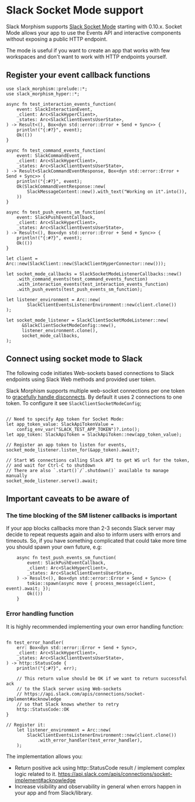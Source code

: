 # Slack Socket Mode support

Slack Morphism supports [Slack Socket Mode](https://api.slack.com/apis/connections/socket) starting with 0.10.x.
Socket Mode allows your app to use the Events API and interactive components 
without exposing a public HTTP endpoint.

The mode is useful if you want to create an app that works with few workspaces 
and don't want to work with HTTP endpoints yourself. 

## Register your event callback functions

```rust,noplaypen
use slack_morphism::prelude::*;
use slack_morphism_hyper::*;

async fn test_interaction_events_function(
    event: SlackInteractionEvent,
    _client: Arc<SlackHyperClient>,
    _states: Arc<SlackClientEventsUserState>,
) -> Result<(), Box<dyn std::error::Error + Send + Sync>> {
    println!("{:#?}", event);
    Ok(())
}

async fn test_command_events_function(
    event: SlackCommandEvent,
    _client: Arc<SlackHyperClient>,
    _states: Arc<SlackClientEventsUserState>,
) -> Result<SlackCommandEventResponse, Box<dyn std::error::Error + Send + Sync>> {
    println!("{:#?}", event);
    Ok(SlackCommandEventResponse::new(
        SlackMessageContent::new().with_text("Working on it".into()),
    ))
}

async fn test_push_events_sm_function(
    event: SlackPushEventCallback,
    _client: Arc<SlackHyperClient>,
    _states: Arc<SlackClientEventsUserState>,
) -> Result<(), Box<dyn std::error::Error + Send + Sync>> {
    println!("{:#?}", event);
    Ok(())
}

let client = Arc::new(SlackClient::new(SlackClientHyperConnector::new()));

let socket_mode_callbacks = SlackSocketModeListenerCallbacks::new()
    .with_command_events(test_command_events_function)
    .with_interaction_events(test_interaction_events_function)
    .with_push_events(test_push_events_sm_function);   

let listener_environment = Arc::new(
        SlackClientEventsListenerEnvironment::new(client.clone())
);

let socket_mode_listener = SlackClientSocketModeListener::new(
      &SlackClientSocketModeConfig::new(),
      listener_environment.clone(),
      socket_mode_callbacks,
);

```

## Connect using socket mode to Slack

The following code initiates Web-sockets based connections to Slack endpoints using Slack Web methods 
and provided user token.

Slack Morphism supports multiple web-socket connections per one token to [gracefully handle disconnects](https://api.slack.com/apis/connections/socket-implement#disconnect).
By default it uses 2 connections to one token. To configure it see `SlackClientSocketModeConfig`;

```rust,noplaypen

// Need to specify App token for Socket Mode:
let app_token_value: SlackApiTokenValue = 
    config_env_var("SLACK_TEST_APP_TOKEN")?.into();
let app_token: SlackApiToken = SlackApiToken::new(app_token_value);

// Register an app token to listen for events, 
socket_mode_listener.listen_for(&app_token).await?;

// Start WS connections calling Slack API to get WS url for the token, 
// and wait for Ctrl-C to shutdown
// There are also `.start()`/`.shutdown()` available to manage manually 
socket_mode_listener.serve().await;

```

## Important caveats to be aware of

### The time blocking of the SM listener callbacks is important

If your app blocks callbacks more than 2-3 seconds Slack server may decide to repeat requests again and also to inform users with errors and timeouts. 
So, if you have something complicated that could take more time you should spawn your own future, e.g:

```rust,noplaypen
    async fn test_push_events_sm_function(
        event: SlackPushEventCallback,
        _client: Arc<SlackHyperClient>,
        _states: Arc<SlackClientEventsUserState>,
    ) -> Result<(), Box<dyn std::error::Error + Send + Sync>> {
        tokio::spawn(async move { process_message(client, event).await; });
        Ok(())
    }
```

### Error handling function
It is highly recommended implementing your own error handling function:

```rust,noplaypen

fn test_error_handler(
    err: Box<dyn std::error::Error + Send + Sync>,
    _client: Arc<SlackHyperClient>,
    _states: Arc<SlackClientEventsUserState>,
) -> http::StatusCode {
    println!("{:#?}", err);

    // This return value should be OK if we want to return successful ack
    // to the Slack server using Web-sockets
    // https://api.slack.com/apis/connections/socket-implement#acknowledge
    // so that Slack knows whether to retry
    http::StatusCode::OK
}

// Register it:
    let listener_environment = Arc::new(
        SlackClientEventsListenerEnvironment::new(client.clone())
            .with_error_handler(test_error_handler),
    );
```

The implementation allows you:
- Return positive ack using http::StatusCode result / implement complex logic related to it.
  https://api.slack.com/apis/connections/socket-implement#acknowledge
- Increase visibility and observability in general when errors happen in your app and from Slack/library.
